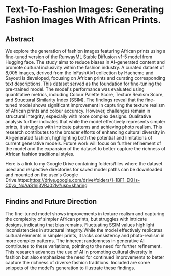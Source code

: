 # Text-To-Fashion Images: Generating Fashion Images With African Prints.


## Abstract
We explore the generation of fashion images featuring African prints using a fine-tuned version of the RunwayML Stable Diffusion v1-5 model from Hugging face. The study aims to reduce biases in AI-generated content and promote cultural inclusivity within the fashion industry. A curated dataset of 8,005 images, derived from the InFashAIv1 collection by Hacheme and Sayouti is  developed, focusing on African prints and curating corresponding text descriptions. This dataset served as the foundation for fine-tuning the pre-trained model. The model's performance was evaluated using quantitative metrics, including Colour Palette Score, Texture Realism Score, and Structural Similarity Index (SSIM). The findings reveal that the fine-tuned model shows significant improvement in capturing the texture realism of African prints and colour accuracy. However, challenges remain in structural integrity, especially with more complex designs. Qualitative analysis further indicates that while the model effectively represents simpler prints, it struggles with intricate patterns and achieving photo realism. This research contributes to the broader efforts of enhancing cultural diversity in AI-generated fashion, highlighting both the potential and limitations of current generative models. Future work will focus on further refinement of the model and the expansion of the dataset to better capture the richness of African fashion traditional styles.


Here is a link to my Google Drive containing folders/files  where the dataset used and respective directories for saved model paths can be downloaded and mounted on the user's Google Drive.https:https://drive.google.com/drive/folders/1-1BF1_EKHs-C0yx_NoAaS1nj3VRJ02lv?usp=sharing

## Findins and Future Direction
The fine-tuned model shows improvements in texture realism and capturing the complexity of simpler African prints, but struggles with intricate designs, indicating that bias remains. Fluctuating SSIM values highlight inconsistencies in structural integrity.While the model effectively replicates cultural elements in simpler prints, it lacks consistency and photo-realism in more complex patterns. The inherent randomness in generative AI contributes to these variations, pointing to the need for further refinement.
This research advances the use of AI in promoting cultural diversity in fashion but also emphasizes the need for continued improvements to better capture the richness of diverse fashion traditions.
Included are some snippets of the model's generation to illustrate these findings.
